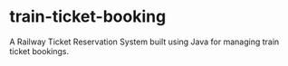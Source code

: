 # train-ticket-booking
A Railway Ticket Reservation System built using Java for managing train ticket bookings.
